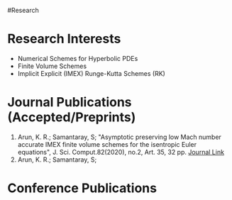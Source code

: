 #Research

# Research Interests
* Numerical Schemes for Hyperbolic PDEs
* Finite Volume Schemes
* Implicit Explicit (IMEX) Runge-Kutta Schemes (RK)

# Journal Publications (Accepted/Preprints)
1. Arun, K. R.; Samantaray, S; "Asymptotic preserving low Mach number accurate IMEX finite volume schemes for the isentropic Euler equations", J. Sci. Comput.82(2020), no.2, Art. 35, 32 pp. [Journal Link](https://link.springer.com/article/10.1007/s10915-020-01138-8)
2. Arun, K. R.; Samantaray, S;


# Conference Publications 
